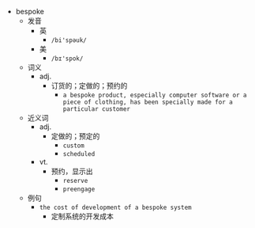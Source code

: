 - bespoke
  - 发音
    - 英
      - `/bi'spəuk/`
    - 美
      - `/bɪ'spok/`
  - 词义
    - adj.
      - 订货的；定做的；预约的
        - `a bespoke product, especially computer software or a piece of clothing, has been specially made for a particular customer`
  - 近义词
    - adj.
      - 定做的；预定的
        - `custom`
        - `scheduled`
    - vt.
      - 预约，显示出
        - `reserve`
        - `preengage`
  - 例句
    - `the cost of development of a bespoke system`
      - 定制系统的开发成本

